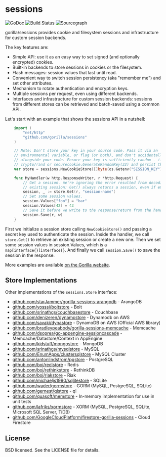 # sessions

[![GoDoc](https://godoc.org/github.com/gorilla/sessions?status.svg)](https://godoc.org/github.com/gorilla/sessions) [![Build Status](https://travis-ci.org/gorilla/sessions.svg?branch=master)](https://travis-ci.org/gorilla/sessions)
[![Sourcegraph](https://sourcegraph.com/github.com/gorilla/sessions/-/badge.svg)](https://sourcegraph.com/github.com/gorilla/sessions?badge)

gorilla/sessions provides cookie and filesystem sessions and infrastructure for
custom session backends.

The key features are:

- Simple API: use it as an easy way to set signed (and optionally
  encrypted) cookies.
- Built-in backends to store sessions in cookies or the filesystem.
- Flash messages: session values that last until read.
- Convenient way to switch session persistency (aka "remember me") and set
  other attributes.
- Mechanism to rotate authentication and encryption keys.
- Multiple sessions per request, even using different backends.
- Interfaces and infrastructure for custom session backends: sessions from
  different stores can be retrieved and batch-saved using a common API.

Let's start with an example that shows the sessions API in a nutshell:

```go
	import (
		"net/http"
		"github.com/gorilla/sessions"
	)

	// Note: Don't store your key in your source code. Pass it via an
	// environmental variable, or flag (or both), and don't accidentally commit it
	// alongside your code. Ensure your key is sufficiently random - i.e. use Go's
	// crypto/rand or securecookie.GenerateRandomKey(32) and persist the result.
	var store = sessions.NewCookieStore([]byte(os.Getenv("SESSION_KEY")))

	func MyHandler(w http.ResponseWriter, r *http.Request) {
		// Get a session. We're ignoring the error resulted from decoding an
		// existing session: Get() always returns a session, even if empty.
		session, _ := store.Get(r, "session-name")
		// Set some session values.
		session.Values["foo"] = "bar"
		session.Values[42] = 43
		// Save it before we write to the response/return from the handler.
		session.Save(r, w)
	}
```

First we initialize a session store calling `NewCookieStore()` and passing a
secret key used to authenticate the session. Inside the handler, we call
`store.Get()` to retrieve an existing session or create a new one. Then we set
some session values in session.Values, which is a `map[interface{}]interface{}`.
And finally we call `session.Save()` to save the session in the response.

More examples are available [on the Gorilla
website](https://www.gorillatoolkit.org/pkg/sessions).

## Store Implementations

Other implementations of the `sessions.Store` interface:

- [github.com/starJammer/gorilla-sessions-arangodb](https://github.com/starJammer/gorilla-sessions-arangodb) - ArangoDB
- [github.com/yosssi/boltstore](https://github.com/yosssi/boltstore) - Bolt
- [github.com/srinathgs/couchbasestore](https://github.com/srinathgs/couchbasestore) - Couchbase
- [github.com/denizeren/dynamostore](https://github.com/denizeren/dynamostore) - Dynamodb on AWS
- [github.com/savaki/dynastore](https://github.com/savaki/dynastore) - DynamoDB on AWS (Official AWS library)
- [github.com/bradleypeabody/gorilla-sessions-memcache](https://github.com/bradleypeabody/gorilla-sessions-memcache) - Memcache
- [github.com/dsoprea/go-appengine-sessioncascade](https://github.com/dsoprea/go-appengine-sessioncascade) - Memcache/Datastore/Context in AppEngine
- [github.com/kidstuff/mongostore](https://github.com/kidstuff/mongostore) - MongoDB
- [github.com/srinathgs/mysqlstore](https://github.com/srinathgs/mysqlstore) - MySQL
- [github.com/EnumApps/clustersqlstore](https://github.com/EnumApps/clustersqlstore) - MySQL Cluster
- [github.com/antonlindstrom/pgstore](https://github.com/antonlindstrom/pgstore) - PostgreSQL
- [github.com/boj/redistore](https://github.com/boj/redistore) - Redis
- [github.com/boj/rethinkstore](https://github.com/boj/rethinkstore) - RethinkDB
- [github.com/boj/riakstore](https://github.com/boj/riakstore) - Riak
- [github.com/michaeljs1990/sqlitestore](https://github.com/michaeljs1990/sqlitestore) - SQLite
- [github.com/wader/gormstore](https://github.com/wader/gormstore) - GORM (MySQL, PostgreSQL, SQLite)
- [github.com/gernest/qlstore](https://github.com/gernest/qlstore) - ql
- [github.com/quasoft/memstore](https://github.com/quasoft/memstore) - In-memory implementation for use in unit tests
- [github.com/lafriks/xormstore](https://github.com/lafriks/xormstore) - XORM (MySQL, PostgreSQL, SQLite, Microsoft SQL Server, TiDB)
- [github.com/GoogleCloudPlatform/firestore-gorilla-sessions](https://github.com/GoogleCloudPlatform/firestore-gorilla-sessions) - Cloud Firestore

## License

BSD licensed. See the LICENSE file for details.
